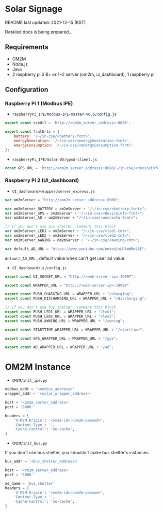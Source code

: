 # Solar Signage

README last updated: 2021-12-15 (KST)

Detailed docs is being prepared...



## Requirements

- OM2M
- Node.js
- Java
- 2 raspberry pi 3 B+ or 1~2 server (om2m, ui_dashboard), 1 raspberry pi



## Configuration

### Raspberry Pi 1 (Modbus IPE)

- `raspberryPi_IPE/Modbus-IPE-master-v0.5/config.js`

```javascript
export const cseUrl = 'http://<om2m_server_address>:8080';

export const fcntUrls = {
    battery: '/~/in-cse/<battery-fcnt>',
    energyGeneration: '/~/in-cse/<energyGeneration-fcnt>',
    energyConsumption: '/~/in-cse/<energyConsumption-fcnt>'
};
```

- `raspberryPi_IPE/Solar-AE/gpsd-client.js`

```javascript
const GPS_URL = 'http://<om2m_server_address>:8080/~/in-cse/<deviceinfo-fcnt>';
```

### Raspberry Pi 2 (UI_dashboard)

- `UI_dashboard/wrapper/server_express.js`

```javascript
var om2mServer = "http://<om2m_server_address>:8080";

var om2mServer_BATTERY = om2mServer + "/~/in-cse/<battery-fcnt>";
var om2mServer_GPS = om2mServer + "/~/in-cse/<deviceinfo-fcnt>";
var om2mServer_AD = om2mServer + "/~/in-cse/<userinfo-fcnt>";

// If you don't use bus shelter, comment this block
var om2mServer_LED1 = om2mServer + "/~/in-cse/<led1-cnt>";
var om2mServer_LED2 = om2mServer + "/~/in-cse/<led2-cnt>";
var om2mServer_AWNING = om2mServer + "/~/in-cse/<awning-cnt>";

var default_AD_URL = "https://www.youtube.com/embed/xLD8oWRmlAE";
```

`default_AD_URL` : default value when can't get user ad value.

- `UI_dashboard/ui/config.js`

```javascript
export const UI_SOCKET_URL = "http://<web-server-ip>:19997";

export const WRAPPER_URL = "http://<web-server-ip>:19998"

export const PUSH_CHARGING_URL = WRAPPER_URL + "/charging";
export const PUSH_DISCHARGING_URL = WRAPPER_URL + "/discharging";

// If you don't use bus shelter, comment this block
export const PUSH_LED1_URL = WRAPPER_URL + "/led1";
export const PUSH_LED2_URL = WRAPPER_URL + "/led2";
export const PUSH_AWNING_URL = WRAPPER_URL + "/awning";

export const STARTTIME_WRAPPER_URL = WRAPPER_URL + "/starttime";

export const GPS_WRAPPER_URL = WRAPPER_URL + "/gps";

export const AD_WRAPPER_URL = WRAPPER_URL + "/ad";
```



# OM2M Instance

- `OM2M/init_ipe.py`

```python
modbus_addr = '<modbus_address>'
wrapper_addr = '<solar_wrapper_address>'

host = '<om2m_server_address>'
port = '8080'

headers = {
    'X-M2M-Origin': '<om2m-id>:<om2m-passwd>',
    'Content-Type': '',
    'Cache-Control': 'no-cache',
}
```

- `OM2M/init_bus.py`

If you don't use bus shelter, you shouldn't make bus shelter's instances.

```python
bus_addr = '<bus_shelter_address>'

host = '<om2m_server_address>'
port = '8080'

ae_name = 'bus_shelter'
headers = {
    'X-M2M-Origin': '<om2m-id>:<om2m-passwd>',
    'Content-Type': '',
    'Cache-Control': 'no-cache',
}
```

